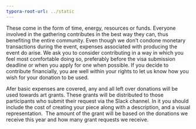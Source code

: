 ```yaml
---
typora-root-url: ../static
---
```


These come in the form of time, energy, resources or funds. Everyone involved in the gathering contributes in the best way they can, thus benefiting the entire community. Even though we don’t condone monetary transactions during the event, expenses associated with producing the event do arise. We ask you to consider contributing in a way in which you feel most comfortable doing so, preferably before the visa submission deadline or when you apply for one when possible.   If you decide to contribute financially, you are well within your rights to let us know how you wish for your donation to be used.

Afer basic expenses are covered, any and all left over donations will be used towards art grants.  These grants will be distributed to those participants who submit their request via the Slack channel. In it you should include the cost of creating your piece along with a description, and a visual representation.  The amount of the grant will be based on the donations we receive this year and how many grant requests we receive.

